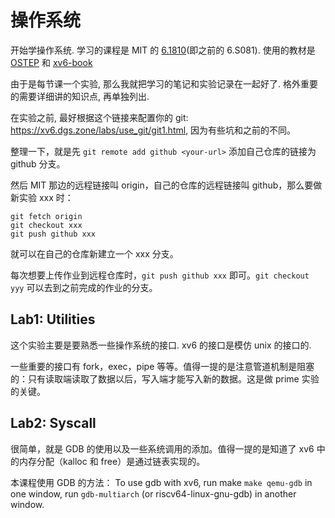 # 操作系统

开始学操作系统. 学习的课程是 MIT 的 [6.1810](https://pdos.csail.mit.edu/6.828/2023/schedule.html)(即之前的 6.S081). 使用的教材是 [OSTEP](https://pages.cs.wisc.edu/~remzi/OSTEP/) 和 [xv6-book](https://pdos.csail.mit.edu/6.828/2023/xv6/book-riscv-rev3.pdf)

由于是每节课一个实验, 那么我就把学习的笔记和实验记录在一起好了. 格外重要的需要详细讲的知识点, 再单独列出.

在实验之前, 最好根据这个链接来配置你的 git: <https://xv6.dgs.zone/labs/use_git/git1.html>, 因为有些坑和之前的不同。

整理一下，就是先 `git remote add github <your-url>` 添加自己仓库的链接为 github 分支。

然后 MIT 那边的远程链接叫 origin，自己的仓库的远程链接叫 github，那么要做新实验 xxx 时：
```
git fetch origin
git checkout xxx
git push github xxx
```
就可以在自己的仓库新建立一个 xxx 分支。

每次想要上传作业到远程仓库时，`git push github xxx` 即可。`git checkout yyy` 可以去到之前完成的作业的分支。

## Lab1: Utilities

这个实验主要是要熟悉一些操作系统的接口. xv6 的接口是模仿 unix 的接口的.

一些重要的接口有 fork，exec，pipe 等等。值得一提的是注意管道机制是阻塞的：只有读取端读取了数据以后，写入端才能写入新的数据。这是做 prime 实验的关键。


## Lab2: Syscall

很简单，就是 GDB 的使用以及一些系统调用的添加。值得一提的是知道了 xv6 中的内存分配（kalloc 和 free）是通过链表实现的。


本课程使用 GDB 的方法：  To use gdb with xv6, run make `make qemu-gdb` in one window, run `gdb-multiarch` (or riscv64-linux-gnu-gdb) in another window. 

